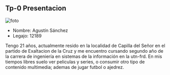 ## Tp-0 Presentacion 

![foto]()

- Nombre: Agustín Sánchez
- Legajo: 12189

Tengo 21 años, actualmente resido en la localidad de Capilla del Señor en el partido de Exaltacion de la Cruz
y me encuentro cursando segundo año de la carrera de ingeniería en sistemas de la información en la utn-frd. 
En mis tiempos libres suelo ver peliculas y series, o consumir otro tipo de contenido multimedia; 
ademas de jugar futbol o ajedrez.